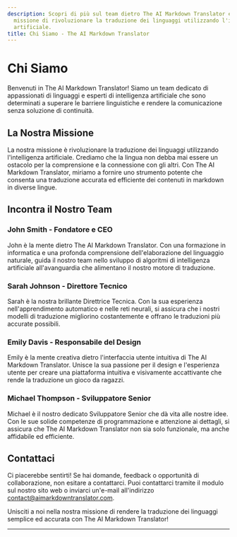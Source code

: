 ```yaml
---
description: Scopri di più sul team dietro The AI Markdown Translator e sulla nostra
  missione di rivoluzionare la traduzione dei linguaggi utilizzando l'intelligenza
  artificiale.
title: Chi Siamo - The AI Markdown Translator
---
```


# Chi Siamo

Benvenuti in The AI Markdown Translator! Siamo un team dedicato di appassionati di linguaggi e esperti di intelligenza artificiale che sono determinati a superare le barriere linguistiche e rendere la comunicazione senza soluzione di continuità.

## La Nostra Missione

La nostra missione è rivoluzionare la traduzione dei linguaggi utilizzando l'intelligenza artificiale. Crediamo che la lingua non debba mai essere un ostacolo per la comprensione e la connessione con gli altri. Con The AI Markdown Translator, miriamo a fornire uno strumento potente che consenta una traduzione accurata ed efficiente dei contenuti in markdown in diverse lingue.

## Incontra il Nostro Team

### John Smith - Fondatore e CEO

John è la mente dietro The AI Markdown Translator. Con una formazione in informatica e una profonda comprensione dell'elaborazione del linguaggio naturale, guida il nostro team nello sviluppo di algoritmi di intelligenza artificiale all'avanguardia che alimentano il nostro motore di traduzione.

### Sarah Johnson - Direttore Tecnico

Sarah è la nostra brillante Direttrice Tecnica. Con la sua esperienza nell'apprendimento automatico e nelle reti neurali, si assicura che i nostri modelli di traduzione migliorino costantemente e offrano le traduzioni più accurate possibili.

### Emily Davis - Responsabile del Design

Emily è la mente creativa dietro l'interfaccia utente intuitiva di The AI Markdown Translator. Unisce la sua passione per il design e l'esperienza utente per creare una piattaforma intuitiva e visivamente accattivante che rende la traduzione un gioco da ragazzi.

### Michael Thompson - Sviluppatore Senior

Michael è il nostro dedicato Sviluppatore Senior che dà vita alle nostre idee. Con le sue solide competenze di programmazione e attenzione ai dettagli, si assicura che The AI Markdown Translator non sia solo funzionale, ma anche affidabile ed efficiente.

## Contattaci

Ci piacerebbe sentirti! Se hai domande, feedback o opportunità di collaborazione, non esitare a contattarci. Puoi contattarci tramite il modulo sul nostro sito web o inviarci un'e-mail all'indirizzo contact@aimarkdowntranslator.com.

Unisciti a noi nella nostra missione di rendere la traduzione dei linguaggi semplice ed accurata con The AI Markdown Translator!

---